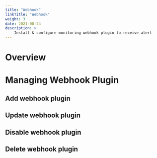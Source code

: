 ```yaml
---
title: "Webhook"
linkTitle: "Webhook"
weight: 3
date: 2021-08-24
description: >
    Install & configure monitoring webhook plugin to receive alert 
---
```


# Overview



# Managing Webhook Plugin


## Add webhook plugin



## Update webhook plugin


## Disable webhook plugin


## Delete webhook plugin





